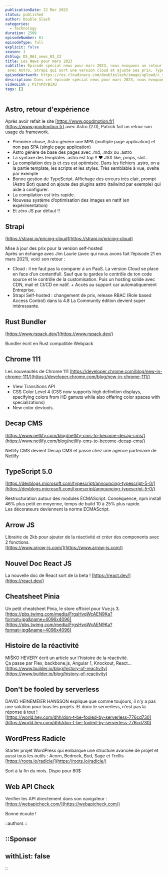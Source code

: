 ```yaml
---
publicationDate: 22 Mar 2023
status: published
author: Double Slash
categories:
  - Technology
duration: 2509
episodeNumber: 61
episodeType: full
explicit: false
season: 1
dsSlug: DS_061_news_03_23
title: Les News pour mars 2023
subtitle: Épisode spécial news pour mars 2023, nous évoquons un retour d'expérience
 avec Astro, Strapi qui sort une version cloud et ajuste ses prix, TypeScript 5.0, WordPress Radicle...
episodeArtwork: https://res.cloudinary.com/doubleslash/image/upload/c_scale,q_80:444,w_300/v1679433180/episode/ART_61_news03_h42zrh.png
description: Dans cet épisode spécial news pour mars 2023, nous évoquons un retour d'expérience avec Astro, Strapi qui sort une version cloud et ajuste ses prix, TypeScript 5.0, WordPress Radicle, la nouvelle doc React, etc..
videoLink : PifnPdrBiXU
tags: []
---
```


## Astro, retour d'expérience

Après avoir refait le site [https://www.goodmotion.fr](https://www.goodmotion.fr) avec Astro (2.0), Patrick fait un retour son usage du framework.

- Première chose, Astro génère une MPA (multiple page application) et non pas SPA (single page application)
- Astro génère de base des pages avec .md, .mdx ou .astro
- La syntaxe des templates .astro est top !! ❤️ JSX like, props, slot..
- La compilation des js et css est optimisée. Dans les fichiers .astro, on a la partie template, les scripts et les styles. Très semblable à vue, svelte par exemple
- Bonne gestion de TypeScript. Affichage des erreurs très clair, prompt (Astro Bot) quand on ajoute des plugins astro (tailwind par exemple) qui aide à configurer.
- La compilation est très rapide.
- Nouveau système d’optimisation des images en natif (en expérimentation)
- Et zéro JS par défaut  !!

## Strapi

[https://strapi.io/pricing-cloud](https://strapi.io/pricing-cloud)

Mise à jour des prix pour la version self-hosted  
Après un échange avec Jim Laurie (avec qui nous avons fait l’épisode 21 en mars 2021), voici son retour :  

- Cloud : il ne faut pas la comparer à un PaaS. La version Cloud se place en face d’un contentfull. Sauf que tu gardes le contrôle de ton code source et le contrôle de la customisation. Puis un hosting solide avec CDN, mail et CI/CD en natif. + Accès au support car automatiquement Entreprise.
- Strapi Self-hosted : changement de prix, release RBAC (Role based Access Control) dans la 4.8
La Community édition devient super intéressante.

## Rust Bundler

[https://www.rspack.dev/](https://www.rspack.dev/)

Bundler écrit en Rust compatible Webpack

## Chrome 111

Les nouveautés de Chrome 111
[https://developer.chrome.com/blog/new-in-chrome-111/](https://developer.chrome.com/blog/new-in-chrome-111/)

- View Transitions API
- CSS Color Level 4 (CSS now supports high definition displays, specifying colors from HD gamuts while also offering color spaces with specializations)
- New color devtools.

## Decap CMS

[https://www.netlify.com/blog/netlify-cms-to-become-decap-cms/](https://www.netlify.com/blog/netlify-cms-to-become-decap-cms/)

Netlify CMS devient Decap CMS et passe chez une agence partenaire de Netlify

## TypeScript 5.0

[https://devblogs.microsoft.com/typescript/announcing-typescript-5-0/](https://devblogs.microsoft.com/typescript/announcing-typescript-5-0/)

Restructuration autour des modules ECMAScript. Conséquence, npm install 46% plus petit en moyenne, temps de build 10 à 25% plus rapide.  
Les décorateurs deviennent la norme ECMAScript.

## Arrow JS

Librairie de 2kb pour ajouter de la réactivité et créer des components avec 2 fonctions.  
[https://www.arrow-js.com/](https://www.arrow-js.com/)

## Nouvel Doc React JS

La nouvelle doc de React sort de la beta !
[https://react.dev/](https://react.dev/)

## Cheatsheet Pinia

Un petit cheatsheet Pinia, le store officiel pour Vue.js 3.
[https://pbs.twimg.com/media/FrgsHvqWcAEN9Ka?format=jpg&name=4096x4096](https://pbs.twimg.com/media/FrgsHvqWcAEN9Ka?format=jpg&name=4096x4096)

## Histoire de la réactivité

MIŠKO HEVERY écrit un article sur l'histoire de la réactivité.  
Ça passe par Flex, backbone.js, Angular 1, Knockout, React...  
[https://www.builder.io/blog/history-of-reactivity](https://www.builder.io/blog/history-of-reactivity)

## Don't be fooled by serverless

DAVID HEINEMEIER HANSSON explique que comme toujours, il n'y a pas une solution pour tous les projets. Et donc le serverless, n'est pas la réponse à tout !  
[https://world.hey.com/dhh/don-t-be-fooled-by-serverless-776cd730](https://world.hey.com/dhh/don-t-be-fooled-by-serverless-776cd730)

## WordPress Radicle

Starter projet WordPress qui embarque une structure avancée de projet et aussi tous les outils : Acorn, Bedrock, Bud, Sage et Trellis  
[https://roots.io/radicle/](https://roots.io/radicle/)

Sort à la fin du mois. Dispo pour 80$

## Web API Check

Verifier les API directement dans son navigateur :    
[https://webapicheck.com/](https://webapicheck.com/)

Bonne écoute !

::authors
::

::Sponsor
---

withList: false
---

::
